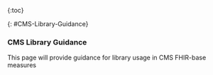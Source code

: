 {:toc}

{: #CMS-Library-Guidance}

###  CMS Library Guidance

This page will provide guidance for library usage in CMS FHIR-base measures 